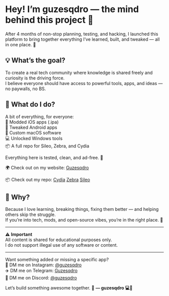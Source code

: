 # Hey! I’m guzesqdro — the mind behind this project 🥳

After 4 months of non-stop planning, testing, and hacking, I launched this platform to bring together everything I’ve learned, built, and tweaked — all in one place. 🚀

## 💡 What’s the goal?

To create a real tech community where knowledge is shared freely and curiosity is the driving force.  
I believe everyone should have access to powerful tools, apps, and ideas — no paywalls, no BS.

## 🔧 What do I do?

A bit of everything, for everyone:  
📱 Modded iOS apps (.ipa)  
🤖 Tweaked Android apps  
🍏 Custom macOS software  
💻 Unlocked Windows tools  
📦 A full repo for Sileo, Zebra, and Cydia  

Everything here is tested, clean, and ad-free. 🧼

🌍 Check out on my website: [Guzesqdro](https://guzesqdro.github.io)

📦 Check out my repo:
[Cydia](https://shorturl.at/Gg92V)
[Zebra](https://shorturl.at/VvTXF)
[Sileo](https://shorturl.at/AAM0G)

## 🧠 Why?

Because I love learning, breaking things, fixing them better — and helping others skip the struggle.  
If you’re into tech, mods, and open-source vibes, you’re in the right place. 🤝

---

⚠️ **Important**  
All content is shared for educational purposes only.  
I do not support illegal use of any software or content.

---

Want something added or missing a specific app?  
📲 DM me on Instagram: [@guzesqdro](https://instagram.com/guzesqdro)  
✈️ DM me on Telegram: [Guzesqdro](https://t.me/guzesqdro)  
🤖 DM me on Discord: [@guzesqdro](https://discord.gg/ZsvRvNY7)  

Let’s build something awesome together. 🥳
**— guzesqdro 💻🧪**
